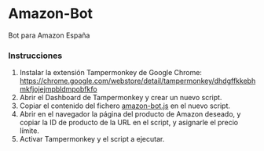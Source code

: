 # Amazon-Bot
Bot para Amazon España

### Instrucciones

1. Instalar la extensión Tampermonkey de Google Chrome:
https://chrome.google.com/webstore/detail/tampermonkey/dhdgffkkebhmkfjojejmpbldmpobfkfo
2. Abrir el Dashboard de Tampermonkey y crear un nuevo script.
3. Copiar el contenido del fichero [amazon-bot.js](amazon-bot.js) en el nuevo script.
4. Abrir en el navegador la página del producto de Amazon deseado, y copiar la ID de producto de la URL en el script, y asignarle el precio límite.
5. Activar Tampermonkey y el script a ejecutar.
